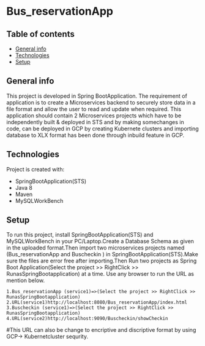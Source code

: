 # Bus_reservationApp

## Table of contents
* [General info](#general-info)
* [Technologies](#technologies)
* [Setup](#setup)

## General info
This project is developed in Spring BootApplication. The requirement of application is to create a Microservices backend to securely store data in a file format and allow the user to read and update when required.
This application should contain 2 Microservices projects which have to be independently built & deployed in STS and by making somechanges in code, can be deployed in GCP by creating Kubernete clusters and importing database to XLX format has been done through inbuild feature in GCP.

	
## Technologies 
Project is created with:
* SpringBootApplication(STS)
* Java 8
* Maven
* MySQLWorkBench
	
## Setup
To run this project, install SpringBootApplication(STS) and MySQLWorkBench in your PC/Laptop.Create a Database Schema as given in the uploaded format.Then import two microservices projects named (Bus_reservationApp and Buscheckin ) in SpringBootApplication(STS).Make sure the files are error free after importing.Then Run two projects as Spring Boot Application(Select the project >> RightClick >> RunasSpringBootapplication) at a time. Use any browser to run the URL as mention below.

```
1.Bus_reservationApp (service1)=>(Select the project >> RightClick >> RunasSpringBootapplication)
2.URL(service1)http://localhost:8080/Bus_reservationApp/index.html
3.Buscheckin (service1)=>(Select the project >> RightClick >> RunasSpringBootapplication)
4.URL(service2)http://localhost:9090/Buscheckin/showCheckin
```
#This URL can also be change to encriptive and discriptive format by using GCP-> Kubernetcluster sequrity.

